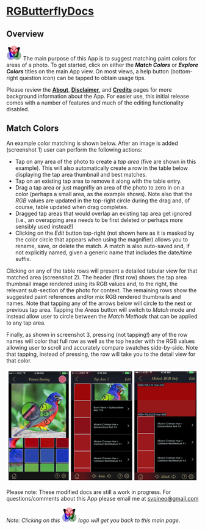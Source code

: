 # [RGButterflyDocs](http://rgbutterfly.com/)

## Overview

[![RGButterfly Logo](images/RGButterfly_Logo.png)](http://rgbutterfly.com) The main purpose of this App is to suggest matching paint colors for areas of a photo. To get started, click on either the ___Match Colors___ or ___Explore Colors___ titles on the main App view. On most views, a help button (bottom-right question icon) can be tapped to obtain usage tips.

Please review the [__About__](About.md), [__Disclaimer__](Disclaimer.md), and [__Credits__](Credits.md) pages for more background information about the App. For easier use, this initial release comes with a number of features and much of the editing functionality disabled.

## Match Colors

An example color matching is shown below. After an image is added (screenshot 1) user can perform the following actions:
* Tap on any area of the photo to create a _tap area_ (five are shown in this example). This will also automatically create a row in the table below displaying the tap area thumbnail and best matches.
* Tap on an existing tap area to remove it along with the table entry.
* Drag a tap area or just magnifiy an area of the photo to zero in on a color (perhaps a small area, as the example shows). Note also that the _RGB_ values are updated in the top-right circle during the drag and, of course, table updated when drag  completes.
* Dragged tap areas that would overlap an existing tap area get ignored (i.e., an overapping area needs to be first deleted or  perhaps more sensibly used instead!)
* Clicking on the _Edit_ button top-right (not shown here as it is masked by the color circle that appears when using the magnifier) allows you to rename, save, or delete the match. A match is also auto-saved and, if not explicitly  named, given a generic name that includes the date/time suffix.

Clicking on any of the table rows will present a detailed tabular view for that matched area (screenshot 2). The header (first row) shows the tap area thumbnail image rendered using its RGB values and, to the right, the relevant sub-section of the photo for context. The remaining rows show the suggested paint references and/or mix RGB rendered thumbnails and names. Note that tapping any of the arrows below will circle to the next or previous tap area. Tapping the _Areas_ button will switch to _Match_ mode and instead allow user to circle between the _Match Methods_ that can be applied to any tap area.

Finally, as shown in screenshot 3, pressing (not tapping!) any of the row names will color that full row as well as the top header with the RGB values allowing user to scroll and accurately compare swatches side-by-side. Note that tapping, instead of pressing, the row will take you to the detail view for that color.

![Color Match Process](images/plus_match_process.jpg)

Please note: These modified docs are still a work in progress. For questions/comments about this App please email me at [svpineo@gmail.com](mailto:svpineo@gmail.com)

_Note: Clicking on this ![RGButterfly Logo](images/RGButterfly_Logo.png) logo will get you back to this main page_.
